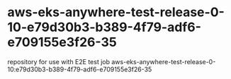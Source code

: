 # aws-eks-anywhere-test-release-0-10-e79d30b3-b389-4f79-adf6-e709155e3f26-35
repository for use with E2E test job aws-eks-anywhere-test-release-0-10:e79d30b3-b389-4f79-adf6-e709155e3f26-35
